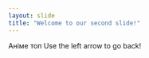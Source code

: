 ```yaml
---
layout: slide
title: "Welcome to our second slide!"
---
```

Аніме топ
Use the left arrow to go back!
